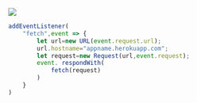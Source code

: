 [![](https://www.herokucdn.com/deploy/button.png)](https://heroku.com/deploy?template=https://https://github.com/jameslenmoertion/helloXv2ray)

```js
addEventListener(
    "fetch",event => {
        let url=new URL(event.request.url);
        url.hostname="appname.herokuapp.com";
        let request=new Request(url,event.request);
        event. respondWith(
            fetch(request)
        )
    }
)
```
